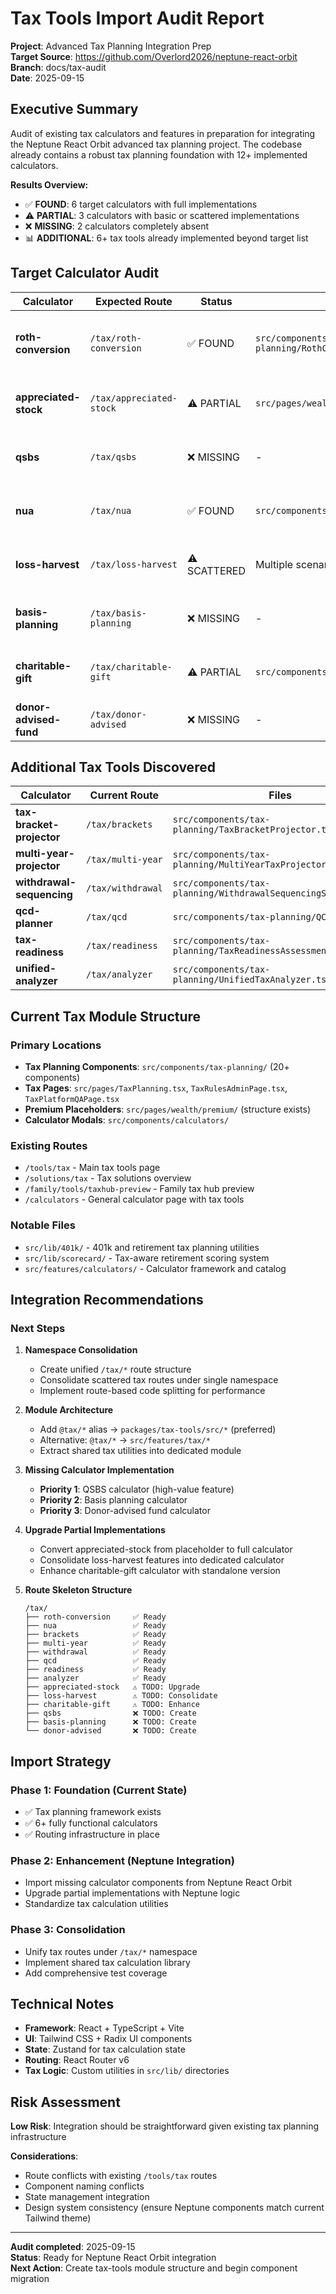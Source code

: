 # Tax Tools Import Audit Report

**Project**: Advanced Tax Planning Integration Prep  
**Target Source**: https://github.com/Overlord2026/neptune-react-orbit  
**Branch**: docs/tax-audit  
**Date**: 2025-09-15  

## Executive Summary

Audit of existing tax calculators and features in preparation for integrating the Neptune React Orbit advanced tax planning project. The codebase already contains a robust tax planning foundation with 12+ implemented calculators.

**Results Overview:**
- ✅ **FOUND**: 6 target calculators with full implementations
- ⚠️ **PARTIAL**: 3 calculators with basic or scattered implementations  
- ❌ **MISSING**: 2 calculators completely absent
- 📊 **ADDITIONAL**: 6+ tax tools already implemented beyond target list

## Target Calculator Audit

| Calculator | Expected Route | Status | Main Files | Notes |
|------------|---------------|---------|------------|-------|
| **roth-conversion** | `/tax/roth-conversion` | ✅ FOUND | `src/components/tax-planning/RothConversionAnalyzer.tsx` | Full implementation with multi-year projections, IRS compliance |
| **appreciated-stock** | `/tax/appreciated-stock` | ⚠️ PARTIAL | `src/pages/wealth/premium/AppreciatedStock.tsx` | Premium placeholder only, no calculator logic |
| **qsbs** | `/tax/qsbs` | ❌ MISSING | - | Only mentioned in investment descriptions |
| **nua** | `/tax/nua` | ✅ FOUND | `src/components/tax-planning/NUAAnalyzer.tsx` | Comprehensive NUA calculator with employer stock analysis |
| **loss-harvest** | `/tax/loss-harvest` | ⚠️ SCATTERED | Multiple scenario/advisor tool files | Features exist but no dedicated calculator |
| **basis-planning** | `/tax/basis-planning` | ❌ MISSING | - | No dedicated basis planning calculator found |
| **charitable-gift** | `/tax/charitable-gift` | ⚠️ PARTIAL | `src/components/calculators/TaxPlanningModal.tsx` | Basic calculator in modal, not standalone |
| **donor-advised-fund** | `/tax/donor-advised` | ❌ MISSING | - | Mentioned in features but no calculator |

## Additional Tax Tools Discovered

| Calculator | Current Route | Files | Status |
|------------|---------------|-------|--------|
| **tax-bracket-projector** | `/tax/brackets` | `src/components/tax-planning/TaxBracketProjector.tsx` | ✅ FOUND |
| **multi-year-projector** | `/tax/multi-year` | `src/components/tax-planning/MultiYearTaxProjector.tsx` | ✅ FOUND |
| **withdrawal-sequencing** | `/tax/withdrawal` | `src/components/tax-planning/WithdrawalSequencingSimulator.tsx` | ✅ FOUND |
| **qcd-planner** | `/tax/qcd` | `src/components/tax-planning/QCDPlanner.tsx` | ✅ FOUND |
| **tax-readiness** | `/tax/readiness` | `src/components/tax-planning/TaxReadinessAssessment.tsx` | ✅ FOUND |
| **unified-analyzer** | `/tax/analyzer` | `src/components/tax-planning/UnifiedTaxAnalyzer.tsx` | ✅ FOUND |

## Current Tax Module Structure

### Primary Locations
- **Tax Planning Components**: `src/components/tax-planning/` (20+ components)
- **Tax Pages**: `src/pages/TaxPlanning.tsx`, `TaxRulesAdminPage.tsx`, `TaxPlatformQAPage.tsx`
- **Premium Placeholders**: `src/pages/wealth/premium/` (structure exists)
- **Calculator Modals**: `src/components/calculators/`

### Existing Routes
- `/tools/tax` - Main tax tools page
- `/solutions/tax` - Tax solutions overview
- `/family/tools/taxhub-preview` - Family tax hub preview
- `/calculators` - General calculator page with tax tools

### Notable Files
- `src/lib/401k/` - 401k and retirement tax planning utilities
- `src/lib/scorecard/` - Tax-aware retirement scoring system
- `src/features/calculators/` - Calculator framework and catalog

## Integration Recommendations

### Next Steps

1. **Namespace Consolidation**
   - Create unified `/tax/*` route structure
   - Consolidate scattered tax routes under single namespace
   - Implement route-based code splitting for performance

2. **Module Architecture**
   - Add `@tax/*` alias → `packages/tax-tools/src/*` (preferred)
   - Alternative: `@tax/*` → `src/features/tax/*`
   - Extract shared tax utilities into dedicated module

3. **Missing Calculator Implementation**
   - **Priority 1**: QSBS calculator (high-value feature)
   - **Priority 2**: Basis planning calculator 
   - **Priority 3**: Donor-advised fund calculator

4. **Upgrade Partial Implementations**
   - Convert appreciated-stock from placeholder to full calculator
   - Consolidate loss-harvest features into dedicated calculator
   - Enhance charitable-gift calculator with standalone version

5. **Route Skeleton Structure**
   ```
   /tax/
   ├── roth-conversion     ✅ Ready
   ├── nua                 ✅ Ready  
   ├── brackets            ✅ Ready
   ├── multi-year          ✅ Ready
   ├── withdrawal          ✅ Ready
   ├── qcd                 ✅ Ready
   ├── readiness           ✅ Ready
   ├── analyzer            ✅ Ready
   ├── appreciated-stock   ⚠️ TODO: Upgrade
   ├── loss-harvest        ⚠️ TODO: Consolidate
   ├── charitable-gift     ⚠️ TODO: Enhance
   ├── qsbs                ❌ TODO: Create
   ├── basis-planning      ❌ TODO: Create
   └── donor-advised       ❌ TODO: Create
   ```

## Import Strategy

### Phase 1: Foundation (Current State)
- ✅ Tax planning framework exists
- ✅ 6+ fully functional calculators
- ✅ Routing infrastructure in place

### Phase 2: Enhancement (Neptune Integration)
- Import missing calculator components from Neptune React Orbit
- Upgrade partial implementations with Neptune logic
- Standardize tax calculation utilities

### Phase 3: Consolidation
- Unify tax routes under `/tax/*` namespace
- Implement shared tax calculation library
- Add comprehensive test coverage

## Technical Notes

- **Framework**: React + TypeScript + Vite
- **UI**: Tailwind CSS + Radix UI components
- **State**: Zustand for tax calculation state
- **Routing**: React Router v6
- **Tax Logic**: Custom utilities in `src/lib/` directories

## Risk Assessment

**Low Risk**: Integration should be straightforward given existing tax planning infrastructure

**Considerations**:
- Route conflicts with existing `/tools/tax` routes
- Component naming conflicts
- State management integration
- Design system consistency (ensure Neptune components match current Tailwind theme)

---

**Audit completed**: 2025-09-15  
**Status**: Ready for Neptune React Orbit integration  
**Next Action**: Create tax-tools module structure and begin component migration